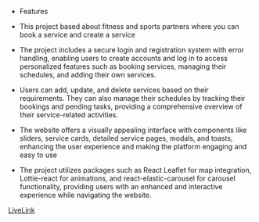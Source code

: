 - Features 
 - This project based about fitness and sports partners where you can book a service and create a service 
 - The project includes a secure login and registration system with error handling, enabling users to create accounts and log in to access personalized features such as booking services, managing their schedules, and adding their own services.
 - Users can add, update, and delete services based on their requirements. They can also manage their schedules by tracking their bookings and pending tasks, providing a comprehensive overview of their service-related activities.

 - The website offers a visually appealing interface with components like sliders, service cards, detailed service 
  pages, modals, and toasts, enhancing the user experience and making the platform engaging and easy to use
  
  - The project utilizes packages such as React Leaflet for map integration, Lottie-react for animations, and react-elastic-carousel for carousel functionality, providing users with an enhanced and interactive experience while navigating the website.

  [LiveLink]()